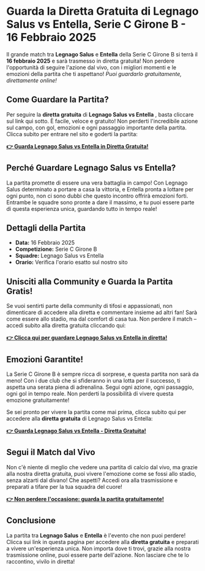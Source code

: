 # Guarda la Diretta Gratuita di Legnago Salus vs Entella, Serie C Girone B - 16 Febbraio 2025

Il grande match tra **Legnago Salus** e **Entella** della Serie C Girone B si terrà il **16 febbraio 2025** e sarà trasmesso in diretta gratuita! Non perdere l'opportunità di seguire l'azione dal vivo, con i migliori momenti e le emozioni della partita che ti aspettano! _Puoi guardarlo gratuitamente, direttamente online!_

## Come Guardare la Partita?

Per seguire la **diretta gratuita** di **Legnago Salus vs Entella** , basta cliccare sul link qui sotto. È facile, veloce e gratuito! Non perderti l'incredibile azione sul campo, con gol, emozioni e ogni passaggio importante della partita. Clicca subito per entrare nel sito e goderti la partita:

[**👉 Guarda Legnago Salus vs Entella in Diretta Gratuita!**](https://tinyurl.com/livestreamfreeo?st=Legnago+Salus+vs+Entella&si=gh)

## Perché Guardare Legnago Salus vs Entella?

La partita promette di essere una vera battaglia in campo! Con Legnago Salus determinato a portare a casa la vittoria, e Entella pronta a lottare per ogni punto, non ci sono dubbi che questo incontro offrirà emozioni forti. Entrambe le squadre sono pronte a dare il massimo, e tu puoi essere parte di questa esperienza unica, guardando tutto in tempo reale!

## Dettagli della Partita

- **Data:** 16 Febbraio 2025
- **Competizione:** Serie C Girone B
- **Squadre:** Legnago Salus vs Entella
- **Orario:** Verifica l'orario esatto sul nostro sito

## Unisciti alla Community e Guarda la Partita Gratis!

Se vuoi sentirti parte della community di tifosi e appassionati, non dimenticare di accedere alla diretta e commentare insieme ad altri fan! Sarà come essere allo stadio, ma dal comfort di casa tua. Non perdere il match – accedi subito alla diretta gratuita cliccando qui:

[**👉 Clicca qui per guardare Legnago Salus vs Entella in diretta!**](https://tinyurl.com/livestreamfreeo?st=Legnago+Salus+vs+Entella&si=gh)

## Emozioni Garantite!

La Serie C Girone B è sempre ricca di sorprese, e questa partita non sarà da meno! Con i due club che si sfideranno in una lotta per il successo, ti aspetta una serata piena di adrenalina. Segui ogni azione, ogni passaggio, ogni gol in tempo reale. Non perderti la possibilità di vivere questa emozione gratuitamente!

Se sei pronto per vivere la partita come mai prima, clicca subito qui per accedere alla **diretta gratuita** di Legnago Salus vs Entella:

[**👉 Guarda Legnago Salus vs Entella - Diretta Gratuita!**](https://tinyurl.com/livestreamfreeo?st=Legnago+Salus+vs+Entella&si=gh)

## Segui il Match dal Vivo

Non c'è niente di meglio che vedere una partita di calcio dal vivo, ma grazie alla nostra diretta gratuita, puoi vivere l'emozione come se fossi allo stadio, senza alzarti dal divano! Che aspetti? Accedi ora alla trasmissione e preparati a tifare per la tua squadra del cuore!

[**👉 Non perdere l'occasione: guarda la partita gratuitamente!**](https://tinyurl.com/livestreamfreeo?st=Legnago+Salus+vs+Entella&si=gh)

## Conclusione

La partita tra **Legnago Salus** e **Entella** è l'evento che non puoi perdere! Clicca sui link in questa pagina per accedere alla **diretta gratuita** e preparati a vivere un'esperienza unica. Non importa dove ti trovi, grazie alla nostra trasmissione online, puoi essere parte dell'azione. Non lasciare che te lo raccontino, vivilo in diretta!
